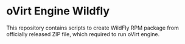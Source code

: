 # oVirt Engine Wildfly

This repository contains scripts to create WildFly RPM package from
officially released ZIP file, which required to run oVirt engine.
